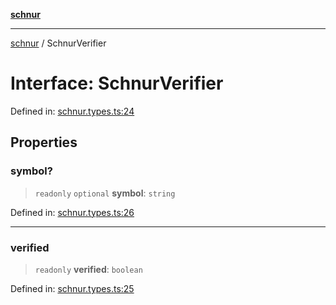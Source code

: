 [**schnur**](README.md)

***

[schnur](README.md) / SchnurVerifier

# Interface: SchnurVerifier

Defined in: [schnur.types.ts:24](https://github.com/bimandev/schnur.js/blob/735c3129c86254d7a740d1915e6b3d7d995a68a4/lib/schnur.types.ts#L24)

## Properties

### symbol?

> `readonly` `optional` **symbol**: `string`

Defined in: [schnur.types.ts:26](https://github.com/bimandev/schnur.js/blob/735c3129c86254d7a740d1915e6b3d7d995a68a4/lib/schnur.types.ts#L26)

***

### verified

> `readonly` **verified**: `boolean`

Defined in: [schnur.types.ts:25](https://github.com/bimandev/schnur.js/blob/735c3129c86254d7a740d1915e6b3d7d995a68a4/lib/schnur.types.ts#L25)
